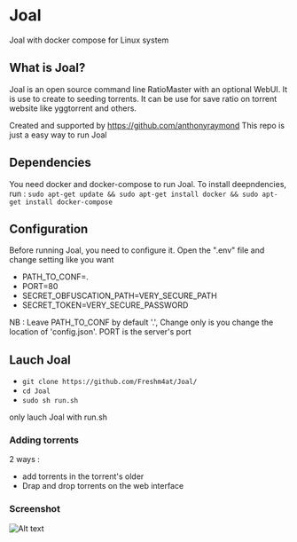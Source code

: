 # Joal
Joal with docker compose for Linux system

## What is Joal?
Joal is an open source command line RatioMaster with an optional WebUI.
It is use to create to seeding torrents.
It can be use for save ratio on torrent website like yggtorrent and others.

Created and supported by https://github.com/anthonyraymond
This repo is just a easy way to run Joal

## Dependencies
You need docker and docker-compose to run Joal.
To install deepndencies, run : 
`sudo apt-get update && sudo apt-get install docker && sudo apt-get install docker-compose`

## Configuration
Before running Joal, you need to configure it.
Open the ".env" file and change setting like you want

- PATH_TO_CONF=.
- PORT=80
- SECRET_OBFUSCATION_PATH=VERY_SECURE_PATH
- SECRET_TOKEN=VERY_SECURE_PASSWORD

NB : Leave PATH_TO_CONF by default '.', Change only is you change the location of 'config.json'.
PORT is the server's port

## Lauch Joal
- `git clone https://github.com/Freshm4at/Joal/`
- `cd Joal`
- `sudo sh run.sh`

only lauch Joal with run.sh

### Adding torrents
2 ways : 
- add torrents in the torrent's older
- Drap and drop torrents on the web interface

### Screenshot
![Alt text](/Joal/blob/main/screenshot.png?raw=true "Joal running")

